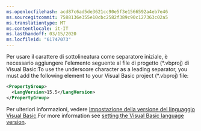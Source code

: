 ```yaml
---
ms.openlocfilehash: acd87c6ad5de3621cc90e5f3e1566592a4eb7e46
ms.sourcegitcommit: 7588136e355e10cbc2582f389c90c127363c02a5
ms.translationtype: MT
ms.contentlocale: it-IT
ms.lasthandoff: 03/15/2020
ms.locfileid: "61747073"
---
```


<span data-ttu-id="e2576-101">Per usare il carattere di sottolineatura come separatore iniziale, è necessario aggiungere l'elemento seguente al file di progetto (\*.vbproj) di Visual Basic:</span><span class="sxs-lookup"><span data-stu-id="e2576-101">To use the underscore character as a leading separator, you must add the following element to your Visual Basic project (\*.vbproj) file:</span></span>

```xml
<PropertyGroup>
  <LangVersion>15.5</LangVersion>
</PropertyGroup>
```

<span data-ttu-id="e2576-102">Per ulteriori informazioni, vedere [Impostazione della versione del linguaggio Visual Basic](../docs/visual-basic/language-reference/configure-language-version.md).</span><span class="sxs-lookup"><span data-stu-id="e2576-102">For more information see [setting the Visual Basic language version](../docs/visual-basic/language-reference/configure-language-version.md).</span></span>
